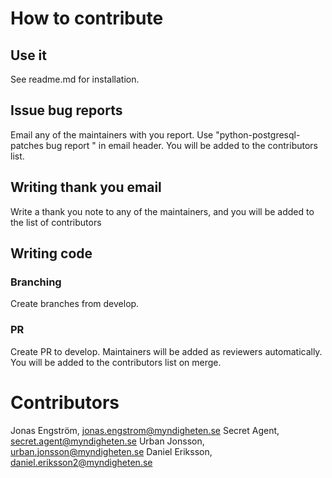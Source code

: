 # How to contribute
## Use it
See readme.md for installation.
## Issue bug reports
Email any of the maintainers with you report. Use "python-postgresql-patches bug report <name>" in email header.
You will be added to the contributors list.
## Writing thank you email
Write a thank you note to any of the maintainers, and you will be added to the list of contributors
## Writing code
### Branching
Create branches from develop.
### PR
Create PR to develop. Maintainers will be added as reviewers automatically. You will be added to the contributors list on merge.
# Contributors
Jonas Engström, jonas.engstrom@myndigheten.se
Secret Agent, secret.agent@myndigheten.se
Urban Jonsson, urban.jonsson@myndigheten.se
Daniel Eriksson, daniel.eriksson2@myndigheten.se
